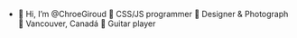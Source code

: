 - 👋 Hi, I’m @ChroeGiroud
  🥢 CSS/JS programmer
  📸 Designer & Photograph
  📌 Vancouver, Canadá
  🎸 Guitar player

<!---
ChroeGiroud/ChroeGiroud is a ✨ special ✨ repository because its `README.md` (this file) appears on your GitHub profile.
You can click the Preview link to take a look at your changes.
-->
